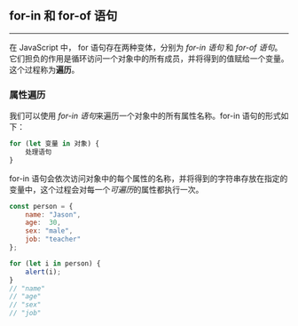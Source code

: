 ## for-in 和 for-of 语句

---

在 JavaScript 中， for 语句存在两种变体，分别为 *for-in 语句* 和 *for-of 语句*。它们担负的作用是循环访问一个对象中的所有成员，并将得到的值赋给一个变量。这个过程称为**遍历**。



### 属性遍历

我们可以使用 *for-in 语句*来遍历一个对象中的所有属性名称。for-in 语句的形式如下：

```javascript
for (let 变量 in 对象) {
    处理语句
}
```

for-in 语句会依次访问对象中的每个属性的名称，并将得到的字符串存放在指定的变量中，这个过程会对每一个*可遍历*的属性都执行一次。

```javascript
const person = {
    name: "Jason",
    age:  30,
    sex: "male",
    job: "teacher"
};

for (let i in person) {
    alert(i);
}
// "name"
// "age"
// "sex"
// "job"
```




